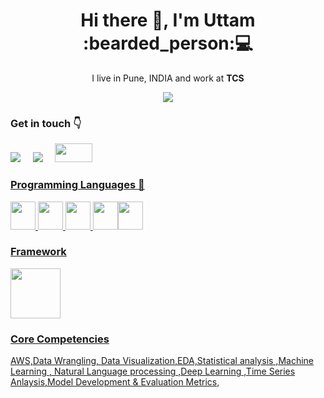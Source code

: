 <h1 align='center'> Hi there 👋, I'm Uttam  :bearded_person:💻 </h1>

<p align='center'>
  I live in Pune, INDIA and work at <b>TCS</b> 
</p>

<p align='center'>
  <a href="#"><img src="https://visitor-badge.glitch.me/badge?page_id=Uttam580.Uttam580"></a>
</p>



### Get in touch :point_down: 

  <a href="#"><img src="https://img.shields.io/badge/linkedin-%230077B5.svg?&style=for-the-badge&logo=linkedin&logoColor=white" /></a>&nbsp;&nbsp;&nbsp;&nbsp;
  <a href="mailto:choudharyuttam94@gmail.com?subject=Olá%20Uttam"><img src="https://img.shields.io/badge/gmail-%23D14836.svg?&style=for-the-badge&logo=gmail&logoColor=white" /></a>&nbsp;&nbsp;&nbsp;&nbsp;
<a href ="https://medium.com/@uttam94"> <img src = "https://github.com/Uttam580/Uttam580/blob/master/img/medium.png" width=60 height=30>

### Programming Languages  :rocket:

<img src="https://github.com/Uttam580/Uttam580/blob/master/img/python.png" width=40 height=45>  <img src="https://github.com/Uttam580/Uttam580/blob/master/img/r.jpg" width=40 height=45>  <img src="https://github.com/Uttam580/Uttam580/blob/master/img/html.png" width=40 height=45> <img src="https://github.com/Uttam580/Uttam580/blob/master/img/css.jpg" width=40 height=45><img src="https://github.com/Uttam580/Uttam580/blob/master/img/js.png" width=40 height=45>


###  Framework 
<img src="https://github.com/Uttam580/Uttam580/blob/master/img/flask.png" width=80 height=80>  


### Core Competencies

AWS,Data Wrangling, Data Visualization,EDA,Statistical analysis ,Machine Learning , Natural Language processing ,Deep Learning ,Time Series Anlaysis,Model Development & Evaluation Metrics, 
